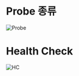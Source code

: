 # Probe 종류

![Probe](https://github.com/user-attachments/assets/acb51be9-e2cc-4aa9-8cdb-ce74802cdcad)

# Health Check

![HC](https://github.com/user-attachments/assets/adc15914-acf9-4c2a-9d3f-92fe3511e611)
